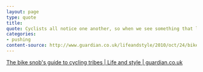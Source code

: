 ```yaml
---
layout: page
type: quote
title: 
quote: Cyclists all notice one another, so when we see something that looks somewhat like a bicycle yet places the rider in an odd position with his feet kicking at the air as if he's defending himself from an attacking eagle, we become confused and disoriented
categories: 
- pushing
content-source: http://www.guardian.co.uk/lifeandstyle/2010/oct/24/bike-snobs-guide-cycling-tribes
---
```

<a href="http://www.guardian.co.uk/lifeandstyle/2010/oct/24/bike-snobs-guide-cycling-tribes">The bike snob's guide to cycling tribes | Life and style | guardian.co.uk</a>
